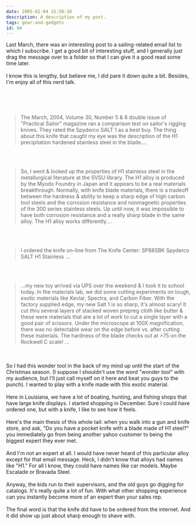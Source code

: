 ```yaml
---
date: 2005-02-04 15:50:10
description: A description of my post.
tags: gear-and-gadgets
id: 94
---
```

Last March, there was an interesting post to a sailing-related email list to which I subscribe.  I get a good bit of interesting stuff, and I generally just drag the message over to a folder so that I can give it a good read some time later.<br />
<br />
I know this is lengthy, but believe me, I did pare it down quite a bit.  Besides, I'm enjoy all of this nerd talk.<br />
<br />

<!--more--><br /><br /><blockquote>The March, 2004, Volume 30, Number 5 & 6 double issue of "Practical Sailor" magazine ran a comparison test on sailor's rigging knives.  They rated the Spyderco SALT 1 as a best buy.  The thing about this knife that caught my eye was the description of the H1 precipitation hardened stainless steel in the blade....</blockquote><br />
<br />
<blockquote>So, I went & looked up the properties of H1 stainless steel in the metallurgical literature at the SVSU library.  The H1 alloy is produced by the Myodo Foundry in Japan and it appears to be a real materials breakthrough.  Normally, with knife blade materials, there is a tradeoff between the hardness & ability to keep a sharp edge of high carbon tool steels and the corrosion resistance and nonmagnetic properties of the 300 series stainless steels.  Up until now, it was impossible to have both corrosion resistance and a really sharp blade in the same alloy.  The H1 alloy works differently....</blockquote><br />
<br />
<blockquote>I ordered the knife on-line from The Knife Center:  SP88SBK Spyderco SALT H1 Stainless ...</blockquote><br />
<br />
<blockquote>...my new toy arrived via UPS over the weekend & I took it to school today.  In the materials lab, we did some cutting experiments on tough, exotic materials like Kevlar, Spectra, and Carbon Fiber.  With the factory supplied edge, my new Salt 1 is so sharp, it's almost scary!  It cut thru several layers of stacked woven prepreg cloth like butter & these were materials that are a lot of work to cut a single layer with a good pair of scissors.  Under the microscope at 100X magnification, there was no detectable wear on the edge before vs. after cutting these materials.  The hardness of the blade checks out at >75 on the Rockwell C scale! ...</blockquote><br />
<br />
So I had this wonder tool in the back of my mind up until the start of the Christmas season.  (I suppose I shouldn't use the word "wonder tool" with my audience, but I'll just call myself on it here and beat you guys to the punch).  I wanted to play with a knife made with this exotic material.<br />
<br />
Here in Louisiana, we have a lot of boating, hunting, and fishing shops that have large knife displays.  I started shopping in December.  Sure I could have ordered one, but with a knife, I like to see how it feels.<br />
<br />
Here's the main thesis of this whole tail:  when you walk into a gun and knife store, and ask, "Do you have a pocket knife with a blade made of H1 steel?" you immediately go from being another yahoo customer to being the biggest expert they ever met.<br />
<br />
And I'm not an expert at all.  I would have never heard of this particular alloy except for that email message.  Heck, I didn't know that alloys had names like "H1."  For all I know, they could have names like car models.  Maybe Escalade or Bravada Steel.<br />
<br />
Anyway, the kids run to their supervisors, and the old guys go digging for catalogs.  It's really quite a lot of fun.  With what other shopping experience can you instantly become more of an expert than your sales rep.<br />
<br />
The final word is that the knife did have to be ordered from the internet.  And it did show up just about sharp enough to shave with.
